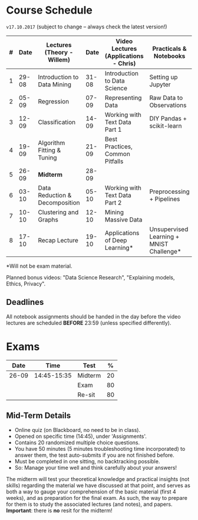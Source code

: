 # Course Schedule

`v17.10.2017` (subject to change – always check the latest version!)

| #    | Date  | Lectures (Theory - Willem)     | Date  | Video Lectures (Applications - Chris) | Practicals & Notebooks     |
| ---- | ----- | ------------------------------ | ----- | ------------------------------------- | -------------------------- |
| 1    | 29-08 | Introduction to Data Mining    | 31-08 | Introduction to Data Science          | Setting up Jupyter         |
| 2    | 05-09 | Regression                     | 07-09 | Representing Data                     | Raw Data to Observations   |
| 3    | 12-09 | Classification                 | 14-09 | Working with Text Data Part 1         | DIY Pandas + scikit-learn  |
| 4    | 19-09 | Algorithm Fitting & Tuning     | 21-09 | Best Practices, Common Pitfalls       |                            |
| 5    | 26-09 | **Midterm**                    | 28-09 |                                       |                            |
| 6    | 03-10 | Data Reduction & Decomposition | 05-10 | Working with Text Data Part 2         | Preprocessing + Pipelines  |
| 7    | 10-10 | Clustering and Graphs          | 12-10 | Mining Massive Data                   |                            |
| 8    | 17-10 | Recap Lecture                  | 19-10 | Applications of Deep Learning*        | Unsupervised Learning + MNIST Challenge*           |

\*Will not be exam material.

Planned bonus videos: "Data Science Research", "Explaining models, Ethics, Privacy".


## Deadlines

All notebook assignments should be handed in the day before the video lectures are scheduled **BEFORE** 23:59 (unless specified differently).

# Exams

| Date  | Time        | Test                                                       | %   |
| ----- | ----------- | ---------------------------------------------------------- | --- |
| 26-09 | 14:45-15:35 | Midterm                                                    | 20  |
|      	|             | Exam                                                       | 80  |
|     	|             | Re-sit                                                     | 80  |

##  Mid-Term Details

- Online quiz (on Blackboard, no need to be in class).
- Opened on specific time (14:45), under 'Assignments'.
- Contains 20 randomized multiple choice questions.
- You have 50 minutes (5 minutes troubleshooting time incorporated) to answer
  them, the test auto-submits if you are not finished before.
- Must be completed in one sitting, no backtracking possible.
- So: Manage your time well and think carefully about your answers!

The midterm will test your theoretical knowledge and practical insights (not skills) regarding the material we have discussed at that point, and serves as both a way to gauge your comprehension of the basic material (first 4 weeks), and as preparation for the final exam. As such, the way to prepare for them is to study the associated lectures (and notes), and papers. **Important**: there is **no** resit for the midterm!
